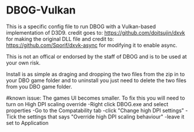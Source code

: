 # DBOG-Vulkan

This is a specific config file to run DBOG with a  Vulkan-based implementation of D3D9.
credit goes to:
https://github.com/doitsujin/dxvk
for making the original DLL file and credit to:
https://github.com/Sporif/dxvk-async
for modifying it to enable async.

This is not an offical or endorsed by the staff of DBOG and is to be used at your own risk.

Install is as simple as draging and dropping the two files from the zip in to your DBO game folder
and to uninstall you just need to delete the two files from you DBO game folder.


#known issue: The games UI becomes smaller.
To fix this you will need to turn on High DPI scaling override
-Right click DBOG.exe and select properties
-Go to the Compatability tab
-click "Change high DPI settings"
-Tick the settings that says "Override high DPI scaling behaviour"
-leave it set to Application
